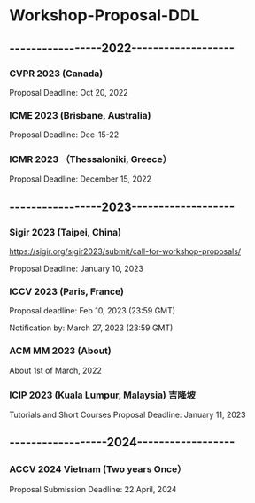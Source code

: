 # Workshop-Proposal-DDL

## -----------------2022-------------------

### CVPR 2023 (Canada)

Proposal Deadline: Oct 20, 2022


### ICME 2023 (Brisbane, Australia)

Proposal Deadline: Dec-15-22


### ICMR 2023 （Thessaloniki, Greece）

Proposal Deadline: December 15, 2022


## -----------------2023-------------------

### Sigir 2023 (Taipei, China)

https://sigir.org/sigir2023/submit/call-for-workshop-proposals/ 

Proposal Deadline: January 10, 2023



### ICCV 2023 (Paris, France)

Proposal deadline: Feb 10, 2023 (23:59 GMT)

Notification by: March 27, 2023 (23:59 GMT)



### ACM MM 2023 (About)

About 1st of March, 2022 


### ICIP 2023 (Kuala Lumpur, Malaysia) 吉隆坡

Tutorials and Short Courses Proposal Deadline: January 11, 2023 


## ------------------2024------------------ 
### ACCV 2024 Vietnam (Two years Once）
Proposal Submission Deadline: 22 April, 2024

